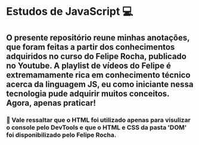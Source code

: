 # Estudos de JavaScript 💻

## O presente repositório reune minhas anotações, que foram feitas a partir dos conhecimentos adquiridos no curso do Felipe Rocha, publicado no Youtube. A playlist de vídeos do Felipe é extremamamente rica em conhecimento técnico acerca da linguagem JS, eu como iniciante nessa tecnologia pude adquirir muitos conceitos. Agora, apenas praticar!

### 🔴 Vale ressaltar que o HTML foi utilizado apenas para visulizar o console pelo DevTools e que o HTML e CSS da pasta 'DOM' foi disponibilizado pelo Felipe Rocha.
